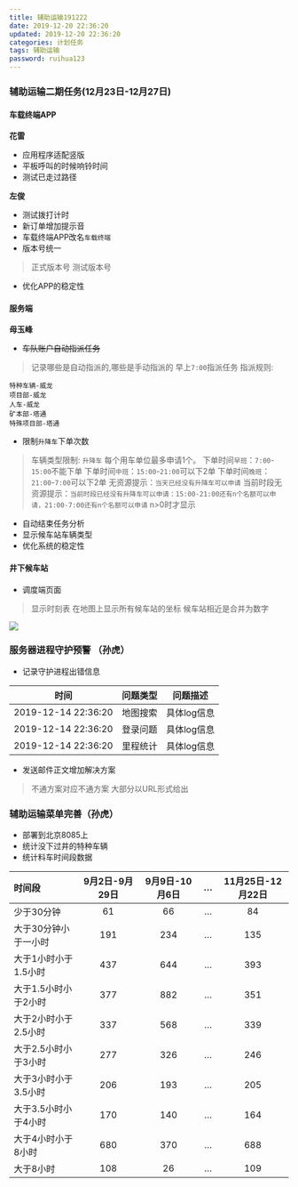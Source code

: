 ```yaml
---
title: 辅助运输191222
date: 2019-12-20 22:36:20
updated: 2019-12-20 22:36:20
categories: 计划任务
tags: 辅助运输
password: ruihua123
---
```



### 辅助运输二期任务(12月23日-12月27日)

#### 车载终端APP
**花雷**
* 应用程序适配竖版
* 平板呼叫的时候响铃时间
* 测试已走过路径


**左俊**

* 测试拨打计时
* 新订单增加提示音
* 车载终端APP改名`车载终端`
* 版本号统一
> 正式版本号
> 测试版本号
* 优化APP的稳定性

#### 服务端

**母玉峰**

* ~~车队账户自动指派任务~~
> 记录哪些是自动指派的,哪些是手动指派的
> 早上`7:00`指派任务
> 指派规则:
```
特种车辆-威龙
项目部-威龙
人车-威龙
矿本部-塔通
特殊项目部-塔通
```

* 限制`升降车`下单次数
> 车辆类型限制: `升降车`
> 每个用车单位最多申请1个。
> 下单时间`早班`：`7:00`-`15:00`不能下单
> 下单时间`中班`：`15:00`-`21:00`可以下2单
> 下单时间`晚班`：`21:00`-`7:00`可以下2单
> 无资源提示：`当天已经没有升降车可以申请`
> 当前时段无资源提示：`当前时段已经没有升降车可以申请：15:00-21:00还有n个名额可以申请，21:00-7:00还有n个名额可以申请` n>0时才显示

* 自动结束任务分析
* 显示候车站车辆类型
* 优化系统的稳定性

#### 井下候车站

* 调度端页面
> 显示时刻表
> 在地图上显示所有候车站的坐标
> 候车站相近是合并为数字

![](../transportation191222/候车站_调度端注释.jpg)


### 服务器进程守护预警 （孙虎）
* 记录守护进程出错信息

|时间 | 问题类型  | 问题描述 |
| :----: | :----: | :----: |
|  2019-12-14 22:36:20   | 地图搜索 | 具体log信息 |
|  2019-12-14 22:36:20   | 登录问题 | 具体log信息 |
|  2019-12-14 22:36:20   | 里程统计 | 具体log信息 |

* 发送邮件正文增加解决方案
> 不通方案对应不通方案
> 大部分以URL形式给出

### 辅助运输菜单完善（孙虎）

* 部署到北京8085上
* 统计没下过井的特种车辆
* 统计料车时间段数据
 
| 时间段           | 9月2日\-9月29日 | 9月9日\-10月6日 | … | 11月25日\-12月22日 |
| :--------------- | :-------------: | :-------------: | :---: | :----------------: |
| 少于30分钟        | 61          | 66          | … | 84             |
| 大于30分钟小于一小时   | 191         | 234         | … | 135            |
| 大于1小时小于1\.5小时 | 437         | 644         | … | 393            |
| 大于1\.5小时小于2小时 | 377         | 882         | … | 351            |
| 大于2小时小于2\.5小时 | 337         | 568         | … | 339            |
| 大于2\.5小时小于3小时 | 277         | 326         | … | 246            |
| 大于3小时小于3\.5小时 | 206         | 193         | … | 205            |
| 大于3\.5小时小于4小时 | 170         | 140         | … | 164            |
| 大于4小时小于8小时    | 680         | 370         | … | 688            |
| 大于8小时         | 108         | 26          | … | 109            |
